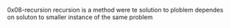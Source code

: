0x08-recursion
recursion is a method were te solution to ploblem dependes on soluton to smaller instance of the same problem
